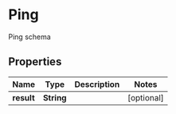 

# Ping

Ping schema
## Properties

Name | Type | Description | Notes
------------ | ------------- | ------------- | -------------
**result** | **String** |  |  [optional]



